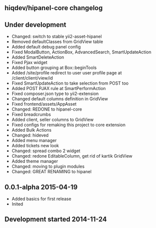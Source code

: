 hiqdev/hipanel-core changelog
-----------------------------

## Under development

- Changed: switch to stable yii2-asset-hipanel
- Removed defaultClasses from GridView table
- Added default debug panel config
- Fixed ModalButton, ActionBox, AdvancedSearch, SmartUpdateAction
- Added SmartDeleteAction
- Fixed Pjax widget
- Added button grouping at Box::beginTools
- Added /site/profile redirect to user user profile page at /client/client/view/id
- Fixed SmartUpdateAction to take selection from POST too
- Added POST PJAX rule at SmartPerformAction
- Fixed composer.json type to yii2-extension
- Changed default columns definition in GridView
- Fixed frontend/assets/AppAsset
- Changed: REDONE to hipanel-core
- Fixed breadcrumbs
- Added client, seller columns to GridView
- Fixed configs for remaking this project to core extension
- Added Bulk Actions
- Changed: hideved
- Added menu manager
- Added tickets new look
- Changed: spread combo 2 widget
- Changed: redone EditableColumn, get rid of kartik GridView
- Added theme manager
- Changed: moving to plugin modules
- Changed: GREAT RENAMING to hipanel

## 0.0.1-alpha 2015-04-19

- Added basics for first release
- Inited

## Development started 2014-11-24

